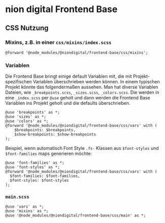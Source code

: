 # nion digital Frontend Base

## CSS Nutzung
### Mixins, z.B. in einer `css/mixins/index.scss`
```
@forward '@node_modules/@niondigital/frontend-base/css/mixins';
```

### Variablen
Die Frontend Base bringt einige default Variablen mit, die mit Projekt-spezifischen Variablen überschrieben werden können.
In einem typischen Projekt könnte das folgendermaßen aussehen.
Man hat diverse Variablen Dateien, wie `_breakpoints.scss`, `_sizes.scss`, `_colors.scss`.
Die werden in eine `_index.scss` per `@use` geholt und dann werden die Frontend Base Variablen ins Projekt geholt und die defaults überschrieben.
```
@use 'breakpoints' as *;
@use 'sizes' as *;
@use 'colors' as *;
@forward '@node_modules/@niondigital/frontend-base/css/vars' with (
	$breakpoints: $breakpoints,
	$show-breakpoints: $show-breakpoints
);
```

Beispiel, wenn automatisch Font Style `.fs-` Klassen aus `$font-styles` und `$font-families` maps generieren möchte:
```
@use 'font-families' as *;
@use 'font-styles' as *;
@forward '@node_modules/@niondigital/frontend-base/css/vars' with (
  $font-families: $font-families,
  $font-styles: $font-styles
);
```

### `main.scss`
```
@use 'vars' as *;
@use 'mixins' as *;
@use '@node_modules/@niondigital/frontend-base/css/main' as *;
```